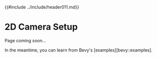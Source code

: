 {{#include ../include/header011.md}}

# 2D Camera Setup

Page coming soon…

In the meantime, you can learn from Bevy's [examples][bevy::examples].

